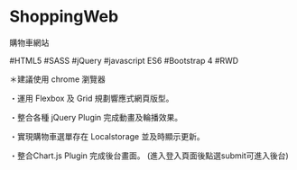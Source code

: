 # ShoppingWeb
購物車網站

#HTML5
#SASS
#jQuery
#javascript ES6
#Bootstrap 4
#RWD

＊建議使用 chrome 瀏覽器

・運用 Flexbox 及 Grid 規劃響應式網頁版型。

・整合各種 jQuery Plugin 完成動畫及輪播效果。

・實現購物車選單存在 Localstorage 並及時顯示更新。

・整合Chart.js Plugin 完成後台畫面。
(進入登入頁面後點選submit可進入後台)
